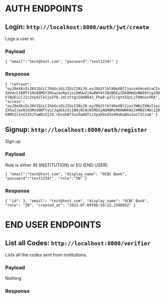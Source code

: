 # AUTH ENDPOINTS

## Login: `http://localhost:8000/auth/jwt/create`

Logs a user in.

### Payload

`
{
    "email":"test@test.com",
    "password":"test1234!"
}
`

### Response

`
{
    "refresh": "eyJ0eXAiOiJKV1QiLCJhbGciOiJIUzI1NiJ9.eyJ0b2tlbl90eXBlIjoicmVmcmVzaCIsImV4cCI6MTY1NzQ0MDY2MiwianRpIjoiOWUwZjAwOWY4Y2QxNDEyZDk0MmQxNWI0Yzg1ODFlN2EiLCJ1c2VyX2lkIjo2fQ.JeCzttgiSQdB84Z_Fhw8-p2lCrgtXIQzLjF0NnazVKA",
    "access": "eyJ0eXAiOiJKV1QiLCJhbGciOiJIUzI1NiJ9.eyJ0b2tlbl90eXBlIjoiYWNjZXNzIiwiZXhwIjoxNjU3MzU0NTYyLCJqdGkiOiI0NjNlNjNlMDIyNGM0MzM0OWNkNzI4MDdlMDc1ZDE0MSIsInVzZXJfaWQiOjZ9.rEoohBTZuvXwObYiz3paX0u4Io90aKaQGxIwz7ICzuA"
}
`


## Signup:  `http://localhost:8000/auth/register`

Sign up

### Payload

Role is either IN (INSTITUTION) or EU (END USER).

`
{
    "email":"test@test.com",
    "display_name": "OCBC Bank",
    "password":"test1234!",
    "role":"IN"
}
`

### Response

`
{
    "id": 3,
    "email": "test@test.com",
    "display_name": "OCBC Bank",
    "role": "IN",
    "created_at": "2022-07-09T08:59:22.259095Z"
}
`



# END USER ENDPOINTS


## List all Codes:  `http://localhost:8000/verifier`

Lists all the codes sent from institutions.

### Payload

Nothing

### Response


